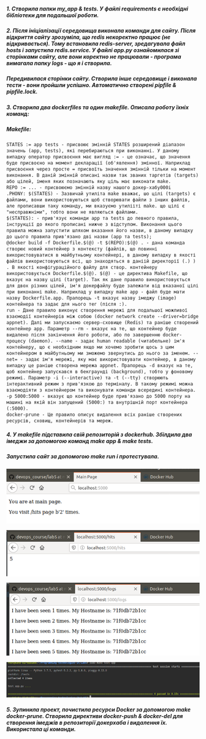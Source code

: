##### 1. Створила папки my_app & tests. У файлі requirements є необхідні бібліотеки для подальшої роботи.
##### 2. Після ініціалізації середовища виконала команди для сайту. Після відкриття сайту зрозуміла, що redis некоректно працює (не відкривається). Тому встановила redis-server, зредагувала файл hosts і запустила redis.service. У файлі app.py ознайомилася зі сторінками сайту, але вони коректно не працювали - програма вимагала папку logs - що я і створила. 
##### Передивилася сторінки сайту. Створила інше середовище і виконала тести - вони пройшли успішно. Автоматично створені pipfile & pipfile.lock.
##### 3. Створила два dockerfiles та один makefile. Описала роботу їхніх команд:
##### Makefile:

    STATES := app tests - присвоює змінній STATES розширений діапазон значень (app, tests), які перебираються при виконанні. У даному випадку оператор присвоєння має вигляд := - це означає, що значення буде присвоєно на момент декларації (об'явлення) змінної. Наприклад присвоєння через просте = присвоїть значення змінній тільки на момент виконання. В даній змінній описані назви так званих таргетів (targets) або цілей, іменя яких позначають яку ціль має виконати make.
    REPO := ... - присвоюємо змінній назву нашого докер-хабу000i
    .PHONY: $(STATES) - Зазвичай утиліта make вважає, шо цілі (targets) є файлами, вони використовуються щоб створювати файли з інших файлів, але прописавши таку команду, ми вказуємо утилііті make. що цілі є "несправжніми", тобто вони не являються файлами.
    $(STATES): - прив'язує команди app та tests до певного правила, інструкції до якого прописані нижче з відступом. Виконання цього правила можна запустити шляхом вказання його назви, в даному випадку до цього правила прив'язано дві назви (app та tests);
    @docker build -f Dockerfile.$(@) -t $(REPO):$(@) . - дана команда створює новий контейнер з контексту (файлів, що повинні використовуватися в майбутньому контейнері, в даному випадку в якості файлів використовуються всі, що знаходяться в даніій директорії (.) ) . В якості конфігураційного файлу для створ. контейнеру використовується Dockerfile.$(@). $(@) - це директива Makefile, що вказує на назву цілі (target). Так як дане правило використовується для двох різних цілей, ім'я докерфайлу буде залежати від вказаної цілі при виконанні make. Наприклад у випадку make app - файл буде мати назву Dockerfile.app. Прапорець -t вказує назву імеджу (image) контейнера та задає для нього тег (після :).
    run - Дане правило виконує створення мережі для подальшої можливої взаємодії контейнерів між собою (docker network create --driver=bridge appnet). Далі ми запускаємо сервер-сховище (Redis) та раніше створений контейнер app. Параметр --rm - вказує на те, що контейнер буде видалено після закінчення його роботи, або по завершенню docker-процесу (daemon). --name - задає human readable (читабельне) ім'я контейнеру, що є необхідним якщо ми хочемо зробити щось з цим контейнером в майбутньому ми зможемо звернутись до нього за іменем. --net= - задає ім'я мережі, яку має використовувати контейнер, в даному випадку це раніше створена мережа appnet. Прапорець -d вказує на те, щоб контейнер запускався в бекграунді (background), тобто у фоновому режимі. Параметр -i (--interactive) та -t (--tty) створюють інтерактивний режим з прив'язкою до терміналу. В такому режимі можна взаємодіяти з контейнером та виконувати команди всередині контейнера. -p 5000:5000 - вказує що контейнер буде прив'язано до 5000 порту на машині на якій він запущений (5000:) та внутрішній порт контейнера (:5000).
    docker-prune - Це правило описує видалення всіх раніше створених ресурсів, сховищ, контейнерів та мереж.
##### 4. У makefile підставила свій репозиторій з dockerhub. Збілдила два імеджи за допомогою команд make app & make tests.
##### Запустила сайт за допомогою make run і протестувала.
![Screenshot](./pictures/screenshot1.png)

![Screenshot](./pictures/screenshot2.png)

![Screenshot](./pictures/screenshot3.png)

![Screenshot](./pictures/screenshot4.png)
##### 5. Зупинила проект, почистила ресурси Docker за допомогою make docker-prune. Створила директиви docker-push & docker-del для створення імеджів в репозиторії докерхаба і видалення їх. Використала ці команди.